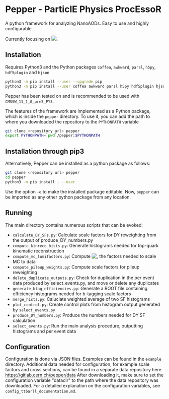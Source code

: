 # Pepper - ParticlE Physics ProcEssoR
A python framework for analyzing NanoAODs. Easy to use and highly configurable.

Currently focusing on <img src="https://latex.codecogs.com/gif.latex?\mathrm{t\bar{t}}\rightarrow\mathrm{ll\nu\nu}" />.

## Installation
Requires Python3 and the Python packages `coffea`, `awkward`, `parsl`, `h5py`, `hdf5plugin` and `hjson`

```sh
python3 -m pip install --user --upgrade pip
python3 -m pip install --user coffea awkward parsl h5py hdf5plugin hjson
```

Pepper has been tested on and is recommended to be used with `CMSSW_11_1_0_pre5_PY3`.

The features of the framework are implemented as a Python package, which is inside the `pepper` directory. To use it, you can add the path to where you downloaded the repository to the `PYTHONPATH` variable

```sh
git clone <repository url> pepper
export PYTHONPATH=`pwd`/pepper:$PYTHONPATH
```

## Installation through pip3
Alternatively, Pepper can be installed as a python package as follows:
```sh
git clone <repository url> pepper
cd pepper
python3 -m pip install . --user
```
Use the option `-e` to make the installed package editable.
Now, `pepper` can be imported as any other python package from any location.



## Running
The main directory contains numerous scripts that can be evoked:

 - `calculate_DY_SFs.py`: Calculate scale factors for DY reweighting from the output of produce_DY_numbers.py
 - `compute_kinreco_hists.py`: Generate histograms needed for top-quark kinematic reconstruction
 - `compute_mc_lumifactors.py`: Compute <img align="top" src="https://latex.codecogs.com/gif.latex?{\cal L}\sigma/\sum w_{\mathrm{gen}}" />, the factors needed to scale MC to data
 - `compute_pileup_weights.py`: Compute scale factors for pileup reweighting
 - `delete_duplicate_outputs.py`: Check for duplication in the per event data produced by select_events.py, and move or delete any duplicates
 - `generate_btag_efficiencies.py`: Generate a ROOT file containing efficiency histograms needed for b-tagging scale factors
 - `merge_hists.py`: Caluclate weighted average of two SF histograms
 - `plot_control.py`: Create control plots from histogram output generated by `select_events.py`
 - `produce_DY_numbers.py`: Produce the numbers needed for DY SF calculation
 - `select_events.py`: Run the main analysis procedure, outputting histograms and per event data



## Configuration
Configuration is done via JSON files. Examples can be found in the `example` directory. Additional data needed for configuration, for example scale factors and cross sections, can be found in a separate data repository here https://gitlab.cern.ch/pepper/data
After downloading it, make sure to set the configuration variable "datadir" to the path where the data repository was downloaded.
For a detailed explanation on the configuration variables, see `config_ttbarll_documentation.md`.
